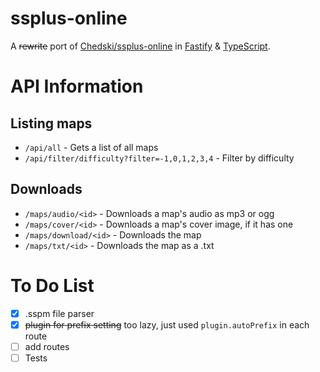 # ssplus-online
A ~~rewrite~~ port of [Chedski/ssplus-online](https://github.com/Chedski/ssplus-online) in [Fastify](https://fastify.io) & [TypeScript](https://www.typescriptlang.org).

# API Information
  ## Listing maps
  - `/api/all` - Gets a list of all maps
  - `/api/filter/difficulty?filter=-1,0,1,2,3,4` - Filter by difficulty
  
  ## Downloads
  - `/maps/audio/<id>` - Downloads a map's audio as mp3 or ogg
  - `/maps/cover/<id>` - Downloads a map's cover image, if it has one
  - `/maps/download/<id>` - Downloads the map
  - `/maps/txt/<id>` - Downloads the map as a .txt

# To Do List
- [x] .sspm file parser
- [x] ~~plugin for prefix setting~~ too lazy, just used `plugin.autoPrefix` in each route
- [ ] add routes
- [ ] Tests